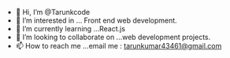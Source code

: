 - 👋 Hi, I’m @Tarunkcode
- 👀 I’m interested in ... Front end web development.
- 🌱 I’m currently learning ...React.js
- 💞️ I’m looking to collaborate on ...web development projects.
- 📫 How to reach me ...email me : tarunkumar43461@gmail.com

